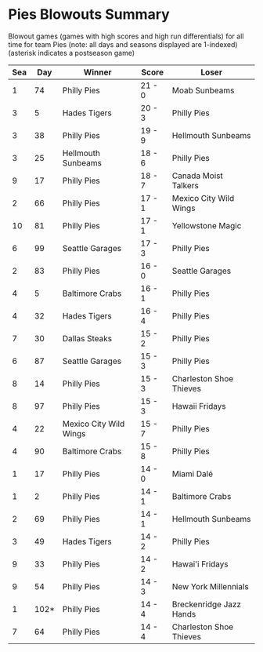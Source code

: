 # Pies Blowouts Summary



Blowout games (games with high scores and high run differentials) for all time for team Pies (note: all days and seasons displayed are 1-indexed) (asterisk indicates a postseason game)


| Sea | Day | Winner | Score | Loser | 
| ------ |------ |------ |------ |------ |
| 1 | 74 | Philly Pies | 21 - 0 | Moab Sunbeams | 
| 3 | 5 | Hades Tigers | 20 - 3 | Philly Pies | 
| 3 | 38 | Philly Pies | 19 - 9 | Hellmouth Sunbeams | 
| 3 | 25 | Hellmouth Sunbeams | 18 - 6 | Philly Pies | 
| 9 | 17 | Philly Pies | 18 - 7 | Canada Moist Talkers | 
| 2 | 66 | Philly Pies | 17 - 1 | Mexico City Wild Wings | 
| 10 | 81 | Philly Pies | 17 - 1 | Yellowstone Magic | 
| 6 | 99 | Seattle Garages | 17 - 3 | Philly Pies | 
| 2 | 83 | Philly Pies | 16 - 0 | Seattle Garages | 
| 4 | 5 | Baltimore Crabs | 16 - 1 | Philly Pies | 
| 4 | 32 | Hades Tigers | 16 - 4 | Philly Pies | 
| 7 | 30 | Dallas Steaks | 15 - 2 | Philly Pies | 
| 6 | 87 | Seattle Garages | 15 - 3 | Philly Pies | 
| 8 | 14 | Philly Pies | 15 - 3 | Charleston Shoe Thieves | 
| 8 | 97 | Philly Pies | 15 - 3 | Hawaii Fridays | 
| 4 | 22 | Mexico City Wild Wings | 15 - 7 | Philly Pies | 
| 4 | 90 | Baltimore Crabs | 15 - 8 | Philly Pies | 
| 1 | 17 | Philly Pies | 14 - 0 | Miami Dalé | 
| 1 | 2 | Philly Pies | 14 - 1 | Baltimore Crabs | 
| 2 | 69 | Philly Pies | 14 - 1 | Hellmouth Sunbeams | 
| 3 | 49 | Hades Tigers | 14 - 2 | Philly Pies | 
| 9 | 33 | Philly Pies | 14 - 2 | Hawai'i Fridays | 
| 9 | 54 | Philly Pies | 14 - 3 | New York Millennials | 
| 1 | 102* | Philly Pies | 14 - 4 | Breckenridge Jazz Hands | 
| 7 | 64 | Philly Pies | 14 - 4 | Charleston Shoe Thieves | 


